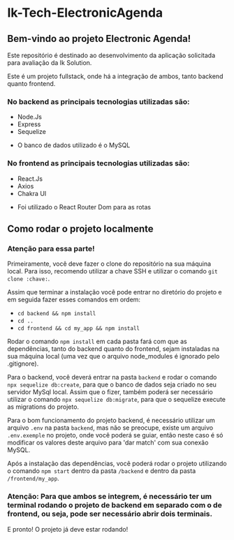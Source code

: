# Ik-Tech-ElectronicAgenda

## Bem-vindo ao projeto Electronic Agenda!

Este repositório é destinado ao desenvolvimento da aplicação solicitada para avaliação da Ik Solution.

Este é um projeto fullstack, onde há a integração de ambos, tanto backend quanto frontend.

### No backend as principais tecnologias utilizadas são:
  - Node.Js
  - Express
  - Sequelize

* O banco de dados utilizado é o MySQL

### No frontend as principais tecnologias utilizadas são:
  - React.Js
  - Axios
  - Chakra UI

* Foi utilizado o React Router Dom para as rotas

## Como rodar o projeto localmente

### Atenção para essa parte!

Primeiramente, você deve fazer o clone do repositório na sua máquina local. Para isso, recomendo utilizar a chave SSH e utilizar o comando `git clone :chave:`.

Assim que terminar a instalação você pode entrar no diretório do projeto e em seguida fazer esses comandos em ordem:

  - `cd backend && npm install`
  - `cd ..`
  - `cd frontend && cd my_app && npm install`

Rodar o comando `npm install` em cada pasta fará com que as dependências, tanto do backend quanto do frontend, sejam instaladas na sua máquina local (uma vez que o arquivo node_modules é ignorado pelo .gitignore).

Para o backend, você deverá entrar na pasta `backend` e rodar o comando `npx sequelize db:create`, para que o banco de dados seja criado no seu servidor MySql local. Assim que o fizer, também poderá ser necessário utilizar o comando `npx sequelize db:migrate`, para que o sequelize execute as migrations do projeto.

Para o bom funcionamento do projeto backend, é necessário utilizar um arquivo `.env` na pasta `backend`, mas não se preocupe, existe um arquivo `.env.exemple` no projeto, onde você poderá se guiar, então neste caso é só modificar os valores deste arquivo para 'dar match' com sua conexão MySQL.

Após a instalação das dependências, você poderá rodar o projeto utilizando o comando `npm start` dentro da pasta `/backend` e dentro da pasta `/frontend/my_app`.

### Atenção: Para que ambos se integrem, é necessário ter um terminal rodando o projeto de backend em separado com o de frontend, ou seja, pode ser necessário abrir dois terminais.

E pronto! O projeto já deve estar rodando!
